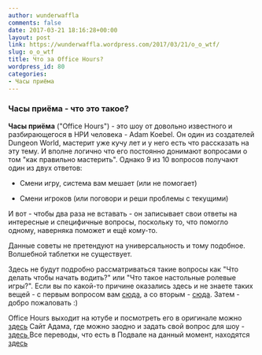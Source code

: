 ```yaml
---
author: wunderwaffla
comments: false
date: 2017-03-21 18:16:28+00:00
layout: post
link: https://wunderwaffla.wordpress.com/2017/03/21/o_o_wtf/
slug: o_o_wtf
title: Что за Office Hours?
wordpress_id: 80
categories:
- Часы приёма
---
```


### Часы приёма - что это такое?



<!-- more -->

**Часы приёма** ("Office Hours") - это шоу от довольно известного и разбирающегося в НРИ человека - Adam Koebel. Он один из создателей Dungeon World, мастерит уже кучу лет и у него есть что рассказать на эту тему. И вполне логично что его постоянно донимают вопросами о том "как правильно мастерить". Однако 9 из 10 вопросов получают один из двух ответов:




    
  * Смени игру, система вам мешает (или не помогает)

    
  * Смени игроков (или поговори и реши проблемы с текущими)



И вот - чтобы два раза не вставать - он записывает свои ответы на интересные и специфичные вопросы, поскольку то, что помогло одному, наверняка поможет и ещё кому-то.

Данные советы не претендуют на универсальность и тому подобное. Волшебной таблетки не существует.

Здесь не будут подробно рассматриваться такие вопросы как "Что делать чтобы начать водить?" или "Что такое настольные ролевые игры?". Если вы по какой-то причине оказались здесь и не знаете таких вещей - с первым вопросом вам [сюда](https://vk.com/rpgright), а со вторым - [сюда](http://rolecon.ru/whatisrp). Затем - добро пожаловать :)

Office Hours выходит на ютубе и посмотреть его в оригинале можно [здесь](https://www.youtube.com/playlist?list=PLAmPx8nWedFVGdrP2JmcYzdvZC8sWV5b4)
Сайт Адама, где можно заодно и задать свой вопрос для шоу - [здесь
](http://www.adam-koebel.com/)Все переводы, что есть в Подвале на данный момент, находятся [здесь](http://vk.com/@rpgbasement-office-hours-index)
